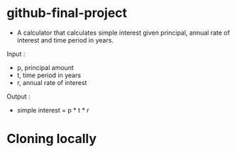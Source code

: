# github-final-project

- A calculator that calculates simple interest given principal, annual rate of interest and time period in years.

Input :
- p, principal amount
- t, time period in years
- r, annual rate of interest
   
Output : 
- simple interest = p * t * r

# Cloning locally
